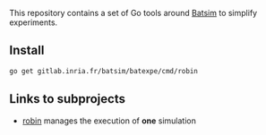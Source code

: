 This repository contains a set of Go tools around
[Batsim](https://gitlab.inria.fr/batsim/batsim) to simplify experiments.

## Install
```bash
go get gitlab.inria.fr/batsim/batexpe/cmd/robin
```

## Links to subprojects
- [robin](doc/robin.md) manages the execution of **one** simulation
